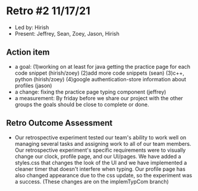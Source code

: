 # Retro #2 11/17/21 

* Led by: Hirish
* Present: Jeffrey, Sean, Zoey, Jason, Hirish

## Action item

* a goal: 
(1)working on at least for java getting the practice page for each code snippet (hirish/zoey)
(2)add more code snippets (sean)
(3)c++, python (hirish/zoey)
(4)google authentication-store information about profiles (jason)
* a change: fixing the practice page typing component (jeffrey)
* a measurement: By friday before we share our project with the other groups the goals should be close to complete or done.
## Retro Outcome Assessment

* Our retrospective experiment tested our team's ability to work well on managing several tasks and assigning work to all of our team members. Our retrospective experiment's specific requirements were to visually change our clock, profile page, and our UI/pages. We have added a styles.css that changes the look of the UI and we have implemented a cleaner timer that doesn't interfere when typing. Our profile page has also changed appearance due to the css update, so the experiment was a success. (These changes are on the implemTypCom branch)
